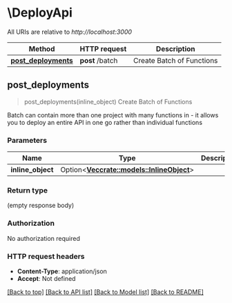 # \DeployApi

All URIs are relative to *http://localhost:3000*

Method | HTTP request | Description
------------- | ------------- | -------------
[**post_deployments**](DeployApi.md#post_deployments) | **post** /batch | Create Batch of Functions



## post_deployments

> post_deployments(inline_object)
Create Batch of Functions

Batch can contain more than one project with many functions in - it allows you to deploy an entire API in one go rather than individual functions

### Parameters


Name | Type | Description  | Required | Notes
------------- | ------------- | ------------- | ------------- | -------------
**inline_object** | Option<[**Vec<crate::models::InlineObject>**](InlineObject.md)> |  |  |

### Return type

 (empty response body)

### Authorization

No authorization required

### HTTP request headers

- **Content-Type**: application/json
- **Accept**: Not defined

[[Back to top]](#) [[Back to API list]](../README.md#documentation-for-api-endpoints) [[Back to Model list]](../README.md#documentation-for-models) [[Back to README]](../README.md)

